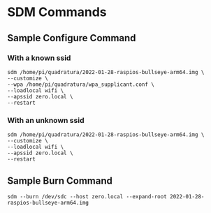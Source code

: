 
# SDM Commands

## Sample Configure Command

### With a known ssid
```
sdm /home/pi/quadratura/2022-01-28-raspios-bullseye-arm64.img \
--customize \
--wpa /home/pi/quadratura/wpa_supplicant.conf \
--loadlocal wifi \
--apssid zero.local \
--restart
```
### With an unknown ssid

```
sdm /home/pi/quadratura/2022-01-28-raspios-bullseye-arm64.img \
--customize \
--loadlocal wifi \
--apssid zero.local \
--restart
```

## Sample Burn Command
`sdm --burn /dev/sdc --host zero.local --expand-root 2022-01-28-raspios-bullseye-arm64.img `

